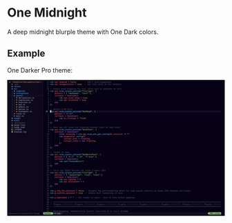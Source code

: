# One Midnight

A deep midnight blurple theme with One Dark colors.

## Example

One Darker Pro theme:

![onedarker theme](./docs/demo-after.png)
